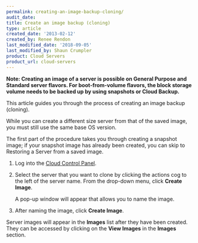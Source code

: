 ```yaml
---
permalink: creating-an-image-backup-cloning/
audit_date:
title: Create an image backup (cloning)
type: article
created_date: '2013-02-12'
created_by: Renee Rendon
last_modified_date: '2018-09-05'
last_modified_by: Shaun Crumpler
product: Cloud Servers
product_url: cloud-servers
---
```


**Note: Creating an image of a server is possible on General Purpose and Standard server flavors. For boot-from-volume flavors, 
the block storage volume needs to be backed up by using snapshots or Cloud Backup.** 

This article guides you through the process of creating an image backup (cloning).

While you can create a different size server from that of the saved image, you must still use the same base OS
version.

The first part of the procedure takes you through creating a snapshot image; if your snapshot image has already
been created, you can skip to Restoring a Server from a saved image.

1. Log into the [Cloud Control Panel](http://mycloud.rackspace.com).

2. Select the server that you want to clone by clicking the actions cog
to the left of the server name. From the drop-down menu, click **Create Image**.

   A pop-up window will appear that allows you to name the image.

3. After naming the image, click **Create Image**.

Server images will appear in the **Images** list after they have been created. They can be accessed by clicking on the **View Images** in the **Images** section.
